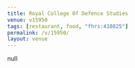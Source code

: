```yaml
---
title: Royal College Of Defence Studies
venue: v15950
tags: [restaurant, food, "fhrs:410825"]
permalink: /v/15950/
layout: venue
---
```

null